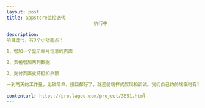 ```yaml
---                
layout: post       
title: appstore监控迭代
                                执行中
           
description: 
项目迭代，有3个小功能点：

1、增加一个显示账号信息的页面

2、表格增加两列数据

3、支付页面支持抵扣余额

一到两天的工作量，比较简单，接口都好了，就差前端样式展现和调试。我们自己的前端临时有事请假，暂时不能做
     
contenturl: https://pro.lagou.com/project/3851.html      
---                 
```

